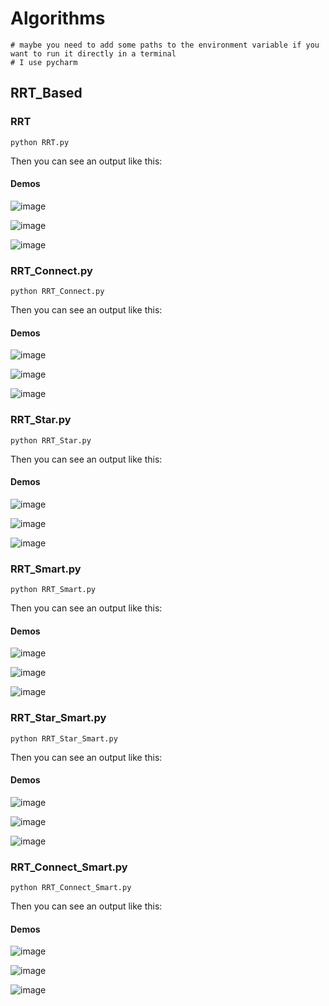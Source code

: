 # Algorithms
```buildoutcfg
# maybe you need to add some paths to the environment variable if you want to run it directly in a terminal
# I use pycharm
```
## RRT_Based
### RRT
```
python RRT.py
```
Then you can see an output like this:
#### Demos
![image](https://github.com/Yang-Yefeng/PathPlanningAlgorithms/blob/main/somefigures/video/gif/rrt1.gif)

![image](https://github.com/Yang-Yefeng/PathPlanningAlgorithms/blob/main/somefigures/video/gif/rrt2.gif)

![image](https://github.com/Yang-Yefeng/PathPlanningAlgorithms/blob/main/somefigures/video/gif/rrt3.gif)

### RRT_Connect.py
```
python RRT_Connect.py
```
Then you can see an output like this:
#### Demos
![image](https://github.com/Yang-Yefeng/PathPlanningAlgorithms/blob/main/somefigures/video/gif/rrt_connect1.gif)

![image](https://github.com/Yang-Yefeng/PathPlanningAlgorithms/blob/main/somefigures/video/gif/rrt_connect2.gif)

![image](https://github.com/Yang-Yefeng/PathPlanningAlgorithms/blob/main/somefigures/video/gif/rrt_connect3.gif)

### RRT_Star.py
```
python RRT_Star.py
```
Then you can see an output like this:
#### Demos
![image](https://github.com/Yang-Yefeng/PathPlanningAlgorithms/blob/main/somefigures/video/gif/rrt_star1.gif)

![image](https://github.com/Yang-Yefeng/PathPlanningAlgorithms/blob/main/somefigures/video/gif/rrt_star2.gif)

![image](https://github.com/Yang-Yefeng/PathPlanningAlgorithms/blob/main/somefigures/video/gif/rrt_star3.gif)

### RRT_Smart.py
```
python RRT_Smart.py
```
Then you can see an output like this:
#### Demos
![image](https://github.com/Yang-Yefeng/PathPlanningAlgorithms/blob/main/somefigures/video/gif/rrt_smart1.gif)

![image](https://github.com/Yang-Yefeng/PathPlanningAlgorithms/blob/main/somefigures/video/gif/rrt_smart2.gif)

![image](https://github.com/Yang-Yefeng/PathPlanningAlgorithms/blob/main/somefigures/video/gif/rrt_smart3.gif)

### RRT_Star_Smart.py
```
python RRT_Star_Smart.py
```
Then you can see an output like this:
#### Demos
![image](https://github.com/Yang-Yefeng/PathPlanningAlgorithms/blob/main/somefigures/video/gif/rrt_star_smart1.gif)

![image](https://github.com/Yang-Yefeng/PathPlanningAlgorithms/blob/main/somefigures/video/gif/rrt_star_smart2.gif)

![image](https://github.com/Yang-Yefeng/PathPlanningAlgorithms/blob/main/somefigures/video/gif/rrt_star_smart3.gif)

### RRT_Connect_Smart.py
```
python RRT_Connect_Smart.py
```
Then you can see an output like this:
#### Demos
![image](https://github.com/Yang-Yefeng/PathPlanningAlgorithms/blob/main/somefigures/video/gif/rrt_connect_smart1.gif)

![image](https://github.com/Yang-Yefeng/PathPlanningAlgorithms/blob/main/somefigures/video/gif/rrt_connect_smart2.gif)

![image](https://github.com/Yang-Yefeng/PathPlanningAlgorithms/blob/main/somefigures/video/gif/rrt_connect_smart3.gif)
